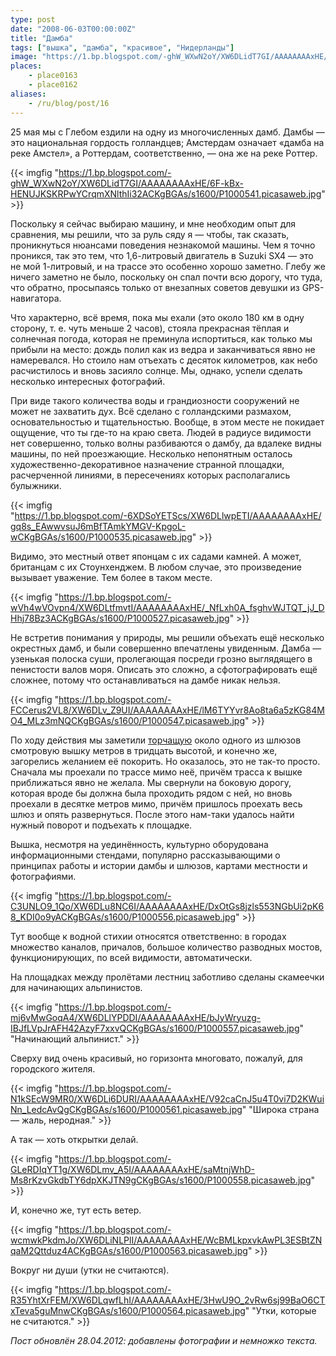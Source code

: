 ```yaml
---
type: post
date: "2008-06-03T00:00:00Z"
title: "Дамба"
tags: ["вышка", "дамба", "красивое", "Нидерланды"]
image: "https://1.bp.blogspot.com/-ghW_WXwN2oY/XW6DLidT7GI/AAAAAAAAxHE/6F-kBx-HENUJKSKRPwYCrqmXNlthIi32ACKgBGAs/s1600/P1000541.picasaweb.jpg"
places:
    - place0163
    - place0162
aliases:
    - /ru/blog/post/16
---
```


25 мая мы с Глебом ездили на одну из многочисленных дамб. Дамбы — это национальная гордость голландцев; Амстердам означает «дамба на реке Амстел», а Роттердам, соответственно, — она же на реке Роттер.

<!--more-->

{{< imgfig "https://1.bp.blogspot.com/-ghW_WXwN2oY/XW6DLidT7GI/AAAAAAAAxHE/6F-kBx-HENUJKSKRPwYCrqmXNlthIi32ACKgBGAs/s1600/P1000541.picasaweb.jpg" >}}

Поскольку я сейчас выбираю машину, и мне необходим опыт для сравнения, мы решили, что за руль сяду я — чтобы, так сказать, проникнуться нюансами поведения незнакомой машины. Чем я точно проникся, так это тем, что 1,6-литровый двигатель в Suzuki SX4 — это не мой 1-литровый, и на трассе это особенно хорошо заметно. Глебу же ничего заметно не было, поскольку он спал почти всю дорогу, что туда, что обратно, просыпаясь только от внезапных советов девушки из GPS-навигатора.

Что характерно, всё время, пока мы ехали (это около 180 км в одну сторону, т. е. чуть  меньше 2 часов), стояла прекрасная тёплая и солнечная погода, которая не преминула испортиться, как только мы прибыли на место: дождь полил как из ведра и заканчиваться явно не намеревался. Но стоило нам отъехать с десяток километров, как небо расчистилось и вновь засияло солнце. Мы, однако, успели сделать несколько интересных фотографий.

При виде такого количества воды и грандиозности сооружений не может не захватить дух. Всё сделано с голландскими размахом, основательностью и тщательностью. Вообще, в этом месте не покидает ощущение, что ты где-то на краю света. Людей в радиусе видимости нет совершенно, только волны разбиваются о дамбу, да вдалеке видны машины, по ней проезжающие. Несколько непонятным осталось художественно-декоративное назначение странной площадки, расчерченной линиями, в пересечениях которых располагались булыжники.

{{< imgfig "https://1.bp.blogspot.com/-6XDSoYETScs/XW6DLlwpETI/AAAAAAAAxHE/gq8s_EAwwvsuJ6mBfTAmkYMGV-KpgoL-wCKgBGAs/s1600/P1000535.picasaweb.jpg" >}}

Видимо, это местный ответ японцам с их садами камней. А может, британцам с их Стоунхенджем. В любом случае, это произведение вызывает уважение. Тем более в таком месте.

{{< imgfig "https://1.bp.blogspot.com/-wVh4wVOvpn4/XW6DLtfmvtI/AAAAAAAAxHE/_NfLxh0A_fsghvWJTQT_jJ_DHhj78Bz3ACKgBGAs/s1600/P1000527.picasaweb.jpg" >}}

Не встретив понимания у природы, мы решили объехать ещё несколько окрестных дамб, и были совершенно впечатлены увиденным. Дамба — узенькая полоска суши, пролегающая посреди грозно выглядящего в пенистости валов моря. Описать это сложно, а сфотографировать ещё сложнее, потому что останавливаться на дамбе никак нельзя.

{{< imgfig "https://1.bp.blogspot.com/-FCCerus2VL8/XW6DLv_Z9UI/AAAAAAAAxHE/lM6TYYvr8Ao8ta6a5zKG84MO4_MLz3mNQCKgBGAs/s1600/P1000547.picasaweb.jpg" >}}

По ходу действия мы заметили [торчащую](http://maps.google.com/maps?t=h&hl=ru&ie=UTF8&ll=51.659848,4.162601&spn=0.000772,0.002285&z=19) около одного из шлюзов смотровую вышку метров в тридцать высотой, и конечно же, загорелись желанием её покорить. Но оказалось, это не так-то просто. Сначала мы проехали по трассе мимо неё, причём трасса к вышке приближаться явно не желала. Мы свернули на боковую дорогу, которая вроде бы должна была проходить рядом с ней, но вновь проехали в десятке метров мимо, причём пришлось проехать весь шлюз и опять развернуться. После этого нам-таки удалось найти нужный поворот и подъехать к площадке.

Вышка, несмотря на уединённость, культурно оборудована информационными стендами, популярно рассказывающими о принципах работы и истории дамбы и шлюзов, картами местности и фотографиями.

{{< imgfig "https://1.bp.blogspot.com/-C3UNLO9_1Qo/XW6DLu8NC6I/AAAAAAAAxHE/DxOtGs8jzls553NGbUi2pK68_KDI0o9yACKgBGAs/s1600/P1000556.picasaweb.jpg" >}}

Тут вообще к водной стихии относятся ответственно: в городах множество каналов, причалов, большое количество разводных мостов, функционирующих, по всей видимости, автоматически.

На площадках между пролётами лестниц заботливо сделаны скамеечки для начинающих альпинистов.

{{< imgfig "https://1.bp.blogspot.com/-mj6vMwGoqA4/XW6DLlYPDDI/AAAAAAAAxHE/bJyWryuzg-IBJfLVpJrAFH42AzyF7xxvQCKgBGAs/s1600/P1000557.picasaweb.jpg" "Начинающий альпинист." >}}

Сверху вид очень красивый, но горизонта многовато, пожалуй, для городского жителя.

{{< imgfig "https://1.bp.blogspot.com/-N1kSEcW9MR0/XW6DLi6DURI/AAAAAAAAxHE/V92caCnJ5u4T0vi7D2KWuiNn_LedcAvQgCKgBGAs/s1600/P1000561.picasaweb.jpg" "Широка страна — жаль, неродная." >}}

А так — хоть открытки делай.

{{< imgfig "https://1.bp.blogspot.com/-GLeRDIqYT1g/XW6DLmv_A5I/AAAAAAAAxHE/saMtnjWhD-Ms8rKzvGkdbTY6dpXKJTN9gCKgBGAs/s1600/P1000558.picasaweb.jpg" >}}

И, конечно же, тут есть ветер.

{{< imgfig "https://1.bp.blogspot.com/-wcmwkPkdmJo/XW6DLiNLPlI/AAAAAAAAxHE/WcBMLkpxvkAwPL3ESBtZNqaM2Qttduz4ACKgBGAs/s1600/P1000563.picasaweb.jpg" >}}

Вокруг ни души (утки не считаются).

{{< imgfig "https://1.bp.blogspot.com/-R35YhtXrFEM/XW6DLqwfLhI/AAAAAAAAxHE/3HwU9O_2vRw6sj99BaO6CTxTeva5guMnwCKgBGAs/s1600/P1000564.picasaweb.jpg" "Утки, которые не считаются." >}}

*Пост обновлён 28.04.2012: добавлены фотографии и немножко текста.*
